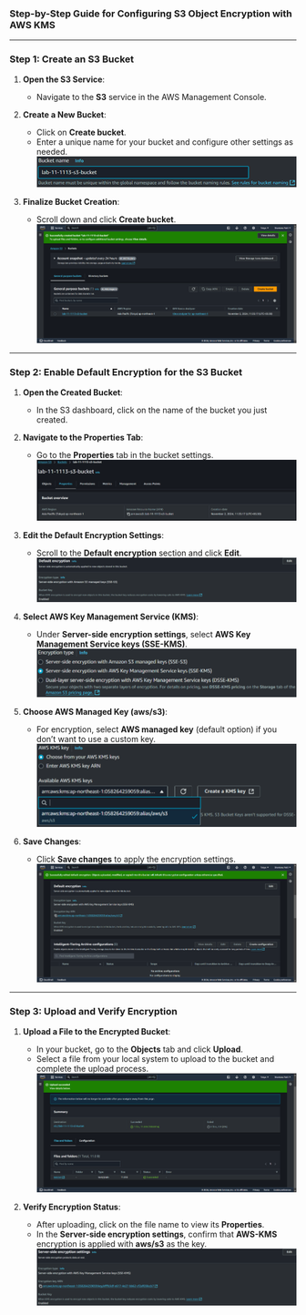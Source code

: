 ### Step-by-Step Guide for Configuring S3 Object Encryption with AWS KMS

---

### Step 1: Create an S3 Bucket

1. **Open the S3 Service**:
   - Navigate to the **S3** service in the AWS Management Console.

2. **Create a New Bucket**:
   - Click on **Create bucket**.
   - Enter a unique name for your bucket and configure other settings as needed.
   ![S3BucketName](/docs/Lab%2011%20IAM%20S3%20Object%20Encryption%20with%20AWS%20KMS/img/S3BucketName.png)
   
3. **Finalize Bucket Creation**:
   - Scroll down and click **Create bucket**.
   ![S3BucketCreated](/docs/Lab%2011%20IAM%20S3%20Object%20Encryption%20with%20AWS%20KMS/img/S3BucketCreated.png)

---

### Step 2: Enable Default Encryption for the S3 Bucket

1. **Open the Created Bucket**:
   - In the S3 dashboard, click on the name of the bucket you just created.

2. **Navigate to the Properties Tab**:
   - Go to the **Properties** tab in the bucket settings.
   ![S3BucketPropertiesTab](/docs/Lab%2011%20IAM%20S3%20Object%20Encryption%20with%20AWS%20KMS/img/S3BucketPropertiesTab.png)

3. **Edit the Default Encryption Settings**:
   - Scroll to the **Default encryption** section and click **Edit**.
   ![S3DefaultEncryption](/docs/Lab%2011%20IAM%20S3%20Object%20Encryption%20with%20AWS%20KMS/img/S3DefaultEncryption.png)

4. **Select AWS Key Management Service (KMS)**:
   - Under **Server-side encryption settings**, select **AWS Key Management Service keys (SSE-KMS)**.
   ![S3BucketDefaultEncryption-EncryptionType](/docs/Lab%2011%20IAM%20S3%20Object%20Encryption%20with%20AWS%20KMS/img/S3BucketDefaultEncryption-EncryptionType.png)

5. **Choose AWS Managed Key (aws/s3)**:
   - For encryption, select **AWS managed key** (default option) if you don’t want to use a custom key.
   ![S3DefaultEncryptionSSE-KMS](/docs/Lab%2011%20IAM%20S3%20Object%20Encryption%20with%20AWS%20KMS/img/S3DefaultEncryptionSSE-KMS.png)

6. **Save Changes**:
   - Click **Save changes** to apply the encryption settings.
   ![S3DefaultExcryptionSSE-KMSApplied](/docs/Lab%2011%20IAM%20S3%20Object%20Encryption%20with%20AWS%20KMS/img/S3DefaultExcryptionSSE-KMSApplied.png)

---

### Step 3: Upload and Verify Encryption

1. **Upload a File to the Encrypted Bucket**:
   - In your bucket, go to the **Objects** tab and click **Upload**.
   - Select a file from your local system to upload to the bucket and complete the upload process.
   ![S3BucketTestFileUploaded](/docs/Lab%2011%20IAM%20S3%20Object%20Encryption%20with%20AWS%20KMS/img/S3BucketTestFileUploaded.png)

2. **Verify Encryption Status**:
   - After uploading, click on the file name to view its **Properties**.
   - In the **Server-side encryption settings**, confirm that **AWS-KMS** encryption is applied with **aws/s3** as the key.
   ![S3BucketSSEVerify](/docs/Lab%2011%20IAM%20S3%20Object%20Encryption%20with%20AWS%20KMS/img/S3BucketSSEVerify.png)